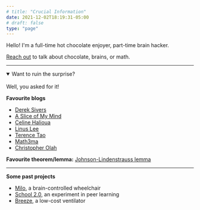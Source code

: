 ```yaml
---
# title: "Crucial Information"
date: 2021-12-02T18:19:31-05:00
# draft: false
type: "page"
---
```


Hello! I'm a full-time hot chocolate enjoyer, part-time brain hacker.

[Reach out](mailto:raphael.hotter@gmail.com?subject=Hello!!) to talk about chocolate, brains, or math.

---

<details open>
<summary>Want to ruin the surprise?</summary>
<br>
Well, you asked for it!
</details>


<!-- **Friends with websites**
* [Santi Aranguri](https://aranguri.wordpress.com/)
* [Anna Brandenberger](https://abrandenberger.github.io)
* [Marley Xiong](https://marleyx.com)
* [School 2.0 folks](https://bio.school2point0.com)! -->

**Favourite blogs**
* [Derek Sivers](https://sive.rs/)
* [A Slice of My Mind](https://mindslice.home.blog/)
* [Celine Halioua](https://www.celinehh.com/)
* [Linus Lee](https://thesephist.com/)
* [Terence Tao](https://terrytao.wordpress.com/)
* [Math3ma](https://www.math3ma.com/)
* [Christopher Olah](https://colah.github.io)

**Favourite theorem/lemma:** [Johnson-Lindenstrauss lemma](https://en.m.wikipedia.org/wiki/Johnson–Lindenstrauss_lemma)

---
**Some past projects**
* [Milo](https://www.youtube.com/watch?v=_46AoSnHCRo), a brain-controlled wheelchair
* [School 2.0](https://school2point0.com), an experiment in peer learning
* [Breeze](https://www.youtube.com/watch?v=5ufh_80dSsk&t=2s&ab_channel=Breeze), a low-cost ventilator